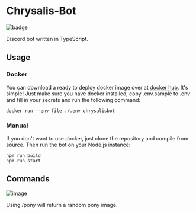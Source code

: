 # Chrysalis-Bot

![badge](https://img.shields.io/badge/UwU-Made%20with%20love%20%3C3-ff69b4)

Discord bot written in TypeScript.

## Usage

### Docker

You can download a ready to deploy docker image over at [docker hub](https://hub.docker.com/repository/docker/annathorne/chrysalisbot).
It's simple! Just make sure you have docker installed, copy .env.sample to .env and fill in your secrets and run the following command:

```docker
docker run --env-file ./.env chrysalisbot
```

### Manual

If you don't want to use docker, just clone the repository and compile from source. Then run the bot on your Node.js instance:

```npm
npm run build
npm run start
```

## Commands

![image](https://user-images.githubusercontent.com/111367090/194105256-fd82b33e-93e3-45c3-9626-fc8cde8cfeb8.png)

Using /pony will return a random pony image.
